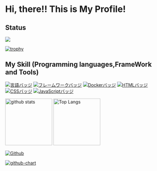 # Hi, there!! This is My Profile!

## Status

![](https://github-profile-summary-cards.vercel.app/api/cards/profile-details?username=ito-ryo-50a&theme=2077)

[![trophy](https://github-profile-trophy.vercel.app/?username=ito-ryo-50a&theme=onedark)](https://github-profile-trophy.vercel.app/?username=ryo-ma&theme=tokyonight)

## My Skill (Programming languages,FrameWork and Tools)

[![言語バッジ](https://img.shields.io/badge/-Ruby-CC342D.svg?logo=ruby&style=flat-square&logoColor=white)](https://www.ruby-lang.org/)
[![フレームワークバッジ](https://img.shields.io/badge/-Ruby%20on%20Rails-CC0000.svg?logo=ruby-on-rails&style=flat-square&logoColor=white)](https://rubyonrails.org/)
[![Dockerバッジ](https://img.shields.io/badge/-Docker-2496ED.svg?logo=docker&style=flat-square&logoColor=white)](https://www.docker.com/)
[![HTMLバッジ](https://img.shields.io/badge/-HTML5-E34F26.svg?logo=html5&style=flat-square&logoColor=white)](https://developer.mozilla.org/en-US/docs/Web/Guide/HTML)
[![CSSバッジ](https://img.shields.io/badge/-CSS3-1572B6.svg?logo=css3&style=flat-square&logoColor=white)](https://developer.mozilla.org/en-US/docs/Web/CSS)
[![JavaScriptバッジ](https://img.shields.io/badge/-JavaScript-F7DF1E.svg?logo=javascript&style=flat-square&logoColor=black)](https://developer.mozilla.org/en-US/docs/Web/JavaScript)

<p align="left">
<img alt="github stats" height="150px" src="https://github-readme-stats.vercel.app/api?username=ito-ryo-50a&count_private=true&show_icons=true&show_icons=true&theme=tokyonight" />
<img alt="Top Langs" height="150px" src="https://github-readme-stats.vercel.app/api/top-langs/?username=ito-ryo-50a&layout=compact&count_private=true&show_icons=true&theme=tokyonight" />
</p>

[![Github](https://img.shields.io/badge/--FFFFFF?style=social&logo=github&label=Follow%20ito-ryo-50a)](https://github.com/ito-ryo-50a)

[![github-chart](https://github-chart.vercel.app/api?user=ito-ryo-50a)](https://github.com/ito-ryo-50a/github-chart)




<!--
**ito-ryo-50a/ito-ryo-50a** is a ✨ _special_ ✨ repository because its `README.md` (this file) appears on your GitHub profile.

Here are some ideas to get you started:

- 🔭 I’m currently working on ...
- 🌱 I’m currently learning ...
- 👯 I’m looking to collaborate on ...
- 🤔 I’m looking for help with ...
- 💬 Ask me about ...
- 📫 How to reach me: ...
- 😄 Pronouns: ...
- ⚡ Fun fact: ...
-->
